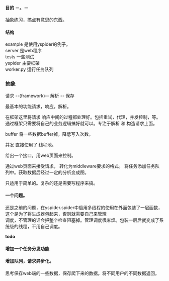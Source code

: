 #### 目的 －。－    

抽象练习，搞点有意思的东西。


#### 结构    

example 是使用yspider的例子。    
server 是web程序    
tests 一些测试   
yspider 主要框架    
worker.py 运行任务队列    




### 抽象   

请求 --(framework)-- 解析 -- 保存    


最基本的功能请求，响应，解析。   

在框架这里将请求 响应中间的过程都处理好。包括重试，代理，并发控制，等。    
通过框架只需要将自己的业务逻辑搞好就可以。专注于解析 和 构造请求上面。    


buffer 将一些数据buffer掉，降低写入次数。   

并发 直接使用了 线程池。



给出一个接口，用web页面来控制。   


通过web页面来接受请求， 转化为middleware要求的格式。 将任务添加任务队列中。获取数据后经过一定的分析变成图。   

只适用于简单的。复杂的还是需要写程序来搞。
     
#### 一个问题。    

还是之前的问题，在yspider.spider中启用多线程的使用在外面包装了一层函数，这个是为了将生成器包起来，否则就需要自己来管理   
调度，不管理的话会把整个检查阻塞掉。管理调度很麻烦。包装一层后就变成了系统级的线程，不用自己调度。




**todo**     

  
#### 增加一个任务分发功能   
  

#### 增加队列，请求异步化。   

思考保存web端的一些数据，保存爬下来的数据。将不同用户的不同数据返回。
   
 











    



